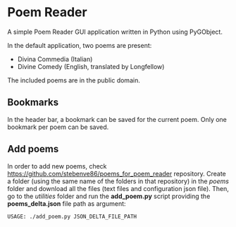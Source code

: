 
# Poem Reader

A simple Poem Reader GUI application written in Python using PyGObject.

In the default application, two poems are present:
- Divina Commedia (Italian)
- Divine Comedy (English, translated by Longfellow)

The included poems are in the public domain.

## Bookmarks

In the header bar, a bookmark can be saved for the current poem. Only one bookmark per poem can be saved.

## Add poems

In order to add new poems, check https://github.com/stebenve86/poems_for_poem_reader repository. Create a folder (using the same name of the folders in that repository) in the *poems* folder and download all the files (text files and configuration json file).
Then, go to the *utilities* folder and run the **add_poem.py** script providing the **poems_delta.json** file path as argument:
```
USAGE: ./add_poem.py JSON_DELTA_FILE_PATH
```
